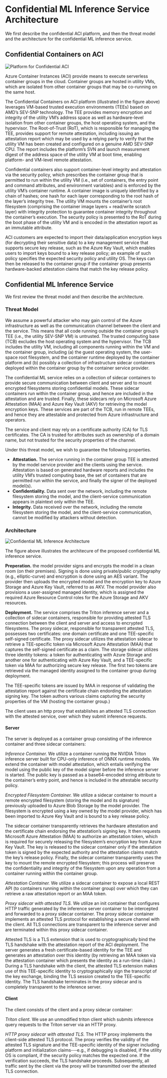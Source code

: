 # Confidential ML Inference Service Architecture
We first describe the confidential ACI platform, and then the threat model and the architecture for the confidential ML inference service.

## Confidential Containers on ACI
![Platform for Confidential ACI](./images/aci-platform.png)

Azure Container Instances (ACI) provide means to execute serverless container groups in the cloud. Container groups are hosted in utility VMs, which are isolated from other container groups that may be co-running on the same host.

The Confidential Containers on ACI platform (illustrated in the figure above) leverages VM-based trusted execution environments (TEEs) based on AMD’s SEV-SNP technology. The TEE provides memory encryption and integrity of the utility VM’s address space as well as hardware-level isolation from other container groups, the host operating system, and the hypervisor. The Root-of-Trust (RoT), which is responsible for managing the TEE, provides support for remote attestation, including issuing an attestation report which may be used by a relying party to verify that the utility VM has been created and configured on a genuine AMD SEV-SNP CPU. The report includes the platform’s SVN and launch measurement digest of the address space of the utility VM at boot time, enabling platform- and VM-level remote attestation.

Confidential containers also support container-level integrity and attestation via the security policy, which prescribes the container group that is permitted to run within the utility VM (i.e., set of containers, the entry point and command attributes, and environment variables) and is enforced by the utility VM’s container runtime. A container image is uniquely identified by a chain of hashes; one hash for each layer corresponding to the root hash of the layer’s integrity tree. The utility VM mounts the container’s root filesystem (comprising the container image layers + read/write scratch layer) with integrity protection to guarantee container integrity throughout the container’s execution. The security policy is presented to the RoT during the boot phase of the utility VM and is encoded in the attestation report as an immutable attribute. 

ACI customers are expected to import their data/application encryption keys (for decrypting their sensitive data) to a key management service that supports secure key release, such as the Azure Key Vault, which enables users to import keys bound to a key release policy; an example of such policy specifies the expected security policy and utility OS.  The keys can then be released to the container group if the container group presents hardware-backed attestation claims that match the key release policy.  

## Confidential ML Inference Service
We first review the threat model and then describe the architecture.

### Threat Model
We assume a powerful attacker who may gain control of the Azure infrastructure  as well as the communication channel between the client and the service. This means that all code running outside the container group’s TEE (i.e., the utility SEV-SNP VM) is untrusted. The trusted computing base (TCB) excludes the host operating system and the hypervisor. The TCB includes 
the utility VM, including all components running within the VM and the container group, including (a) the guest operating system, the user-space root filesystem, and the container runtime deployed by the container platform and (b) possibly a collection of infrastructure sidecar containers deployed within the container group by the container service provider. 

The confidential ML service  relies on a collection of sidecar containers to provide secure communication between client and server and to mount encrypted filesystems storing confidential models. These sidecar containers run within the container group, and hence are included in the attestation and are trusted.  Finally, these sidecars rely on Microsoft Azure Attestation (MAA) and Azure Key Vault (AKV) for retrieving the model encryption keys. These services are part of the TCB, run in remote TEEs, and hence they are attestable and protected from Azure infrastructure and operators.

The service and client may rely on a certificate authority (CA) for TLS certificates. The CA is trusted for attributes such as ownership of a domain name, but not trusted for the security properties of the channel. 

Under this threat model, we wish to guarantee the following properties. 
- **Attestation.** The service running in the container group TEE is attested by the model service provider and the clients using the service. Attestation is based on generated hardware reports and includes the utility VM’s trusted computing base, the set of containers that are permitted run within the service, and finally the signer of the deployed model(s).  
- **Confidentiality.** Data sent over the network, including the remote filesystem storing the model, and the client-service communication appears in plaintext only within the TEE.
- **Integrity.**  Data received over the network, including the remote filesystem storing the model, and the client-service communication, cannot be modified by attackers without detection. 

### Architecture

![Confidential ML Inference Architecture](./images/conf-ml-architecture.png)

The figure above illustrates the architecure of the proposed confidential ML inference service. 

**Preperation.** the model provider signs and encrypts the model in a clean room (on their premises). Signing is done using private/public cryptography (e.g., elliptic-curve) and encryption is done using an AES variant. The provider then uploads the encrypted model and the encryption key to Azure Storage and Azure Key Vault, referred to as AKV. The model provider also provisions a user-assigned managed identity, which is assigned the required Azure Resource Control roles for the Azure Storage and AKV resources. 

**Deployment.** The service comprises the Triton inference server and a collection of sidecar containers, responsible for providing attested TLS connection between the client and server and access to encrypted filesystems. The proxy sidecar, responsible for transparent attested TLS, possesses two certificates: one domain certificate and one TEE-specific self-signed certificate. The proxy sidecar utilizes the attestation sidecar to retrieve a TEE-specific token via Microsoft Azure Attestation (MAA) that captures the self-signed certificate as a claim. The storage sidecar utilizes three identity tokens: a token for authenticating with Azure Storage and another one for authenticating with Azure Key Vault, and a TEE-specific token via MAA for authorizing secure key release. The first two tokens are retrieved via the managed identity assigned to the container group during deployment. 

The TEE-specific tokens are issued by MAA in response of validating the attestation report against the certificate chain endording the attestation signing key. The token authors various claims capturing the security properties of the VM (hosting the container group.)

The client uses an http proxy that establishes an attested TLS connection with the attested service, over which they submit inference requests.

#### **Server**
The server is deployed as a container group consisting of the inference container and three sidecar containers:

*Inference Container.* We utilize a container running the NVIDIA Triton inference server built for CPU-only inference of ONNX runtime models. We extend the container with model attestation, which entails verifying the model using the public key of the model signer before the inference server is started. The public key is passed as a base64-encoded string attribute to the container’s entry point, and hence is included in the attestable security policy.

*Encrypted Filesystem Container.* We utilize a sidecar container to mount a remote encrypted filesystem (storing the model and its signature) previously uploaded to Azure Blob Storage by the model provider. The filesystem is encrypted using a key owned by the model provider, which has been imported to Azure Key Vault and is bound to a key release policy. 

The sidecar container transparently retrieves the hardware attestation and the certificate chain endorsing the attestation’s signing key. It then requests Microsoft Azure Attestation (MAA) to authorize an attestation token, which is required for securely releasing the filesystem’s encryption key from Azure Key Vault. The key is released to the sidecar container only if the attestation token is signed by the expected authority and the attestation claims match the key’s release policy. Finally, the sidecar container transparently uses the key to mount the remote encrypted filesystem; this process will preserve the confidentiality and integrity of the filesystem upon any operation from a container running within the container group.

*Attestation Container.* We utilize a sidecar container to expose a local REST API (to containers running within the container group) over which they can retrieve a raw attestation report or an MAA token.

*Proxy sidecar with attested TLS.* We utilize an init container that configures HTTP traffic generated by the inference server container to be intercepted and forwarded to a proxy sidecar container. The proxy sidecar container implements an attested TLS protocol for establishing a secure channel with the client. All TLS connections are transparent to the inference server and are terminated within this proxy sidecar container.

Attested TLS is a TLS extension that is used to cryptographically bind the TLS handshake with the attestation report of the ACI deployment. The server generates a fresh certificate-based identity for the TEE and generates an attestation over this identity (by retrieving an MAA token via the attestation container which presents the identity as a run-time claim.) During a TLS handshake with the client, the attested TLS extension makes use of this TEE-specific identity to cryptographically sign the transcript of the key exchange, binding the TLS session created to the TEE-specific identity. The TLS handshake terminates in the proxy sidecar and is completely transparent to the inference server. 

#### **Client**
The client consists of the client and a proxy sidecar container:

*Triton client.* We use an unmodified triton client which submits inference query requests to the Triton server via an HTTP proxy.

*HTTP proxy sidecar with attested TLS.* The HTTP proxy implements the client-side attested TLS protocol. The proxy verifies the validity of the attested TLS signature and the TEE-specific identity of the signer including platform and initialization claims---e.g., if debugging is disabled, if the utility OS is compliant, if the security policy matches the expected one. If the verification succeeds, the TLS handshake proceeds. Subsequently, all traffic sent by the client via the proxy will be transmitted over the attested TLS connection.
